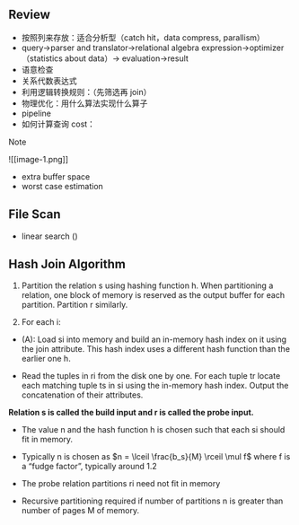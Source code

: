 ## Review
* 按照列来存放：适合分析型（catch hit，data compress, parallism）
* query->parser and translator->relational algebra expression->optimizer（statistics about data）-> evaluation->result
* 语意检查
* 关系代数表达式
* 利用逻辑转换规则：（先筛选再 join）
* 物理优化：用什么算法实现什么算子
* pipeline
* 如何计算查询 cost：
> [!note]
> ![[image-1.png]]
* extra buffer space
* worst case estimation
## File Scan
* linear search ()

## Hash Join Algorithm

1. Partition the relation s using hashing function h. When partitioning a relation, one block of memory is reserved as the output buffer for each partition. Partition r similarly.

2. For each i:
* (A): Load si into memory and build an in-memory
hash index on it using the join attribute. This hash index uses a different hash function than the earlier one h.

* Read the tuples in ri from the disk one by one.
For each tuple tr locate each matching tuple ts in si using the in-memory hash index. Output the concatenation of their attributes.

**Relation s is called the build input and r is called the probe input.**


* The value n and the hash function h is chosen such that each si should fit in memory.

* Typically n is chosen as $n = \lceil \frac{b_s}{M} \rceil \mul f$ where f is a “fudge factor”, typically around 1.2

* The probe relation partitions ri need not fit in memory


* Recursive partitioning required if number of partitions n is greater than
number of pages M of memory.




